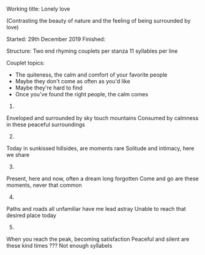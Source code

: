 Working title: Lonely love

(Contrasting the beauty of nature and the feeling of being surrounded by love)

Started: 29th December 2019
Finished:

Structure:
Two end rhyming couplets per stanza
11 syllables per line

Couplet topics:

- The quiteness, the calm and comfort of your favorite people
- Maybe they don't come as often as you'd like
- Maybe they're hard to find
- Once you've found the right people, the calm comes

1. 
Enveloped and surrounded by sky touch mountains
Consumed by calmness in these peaceful surroundings

2.
Today in sunkissed hillsides, are moments rare
Solitude and intimacy, here we share

3.
Present, here and now, often a dream long forgotten
Come and go are these moments, never that common

4.
Paths and roads all unfamiliar have me lead astray
Unable to reach that desired place today

5.
When you reach the peak, becoming satisfaction
Peaceful and silent are these kind times ??? Not enough syllabels

